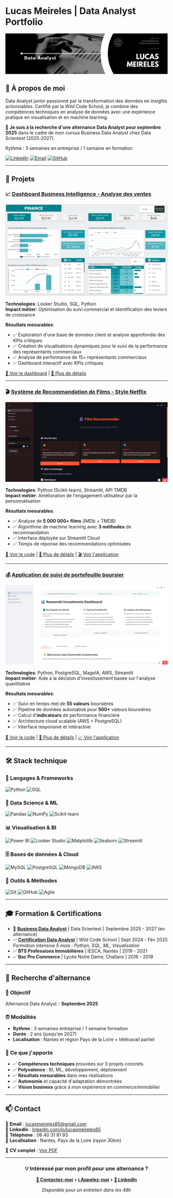 # Lucas Meireles | Data Analyst Portfolio

![Banner](assets/img/banner.png)

## 👋 À propos de moi

Data Analyst junior passionné par la transformation des données en insights actionnables. Certifié par la Wild Code School, je combine des compétences techniques en analyse de données avec une expérience pratique en visualisation et en machine learning.

🎯 **Je suis à la recherche d'une alternance Data Analyst pour septembre 2025** dans le cadre de mon cursus Business Data Analyst chez Data Scientest (2025-2027).

Rythme : 3 semaines en entreprise / 1 semaine en formation

[![LinkedIn](https://img.shields.io/badge/LinkedIn-0077B5?style=for-the-badge&logo=linkedin&logoColor=white)](https://linkedin.com/in/lucasmeireles85)
[![Email](https://img.shields.io/badge/Email-D14836?style=for-the-badge&logo=gmail&logoColor=white)](mailto:lucasmeireles85@gmail.com)
[![GitHub](https://img.shields.io/badge/GitHub-100000?style=for-the-badge&logo=github&logoColor=white)](https://github.com/Lu6asM)

---

## 💼 Projets

### 📈 [Dashboard Business Intelligence - Analyse des ventes](https://lookerstudio.google.com/reporting/aecc1dc9-d2e5-4a07-9119-1ce229e23bae)

![Dashboard Preview](assets/img/project1-preview.png)

**Technologies**: Looker Studio, SQL, Python  
**Impact métier**: Optimisation du suivi commercial et identification des leviers de croissance

**Résultats mesurables**:
- ✅ Exploration d'une base de données client et analyse approfondie des KPIs critiques
- ✅ Création de visualisations dynamiques pour le suivi de la performance des représentants commerciaux
- ✅ Analyse de performance de 15+ représentants commerciaux
- ✅ Dashboard interactif avec KPIs critiques

[📖 Voir le dashboard](https://lookerstudio.google.com/reporting/aecc1dc9-d2e5-4a07-9119-1ce229e23bae) | [🔗 Plus de détails](https://wildcodeschool.github.io/data-training-resources/projet/projet-1/)

---

### 🎬 [Système de Recommandation de Films - Style Netflix](https://film-recommender-lfe-app.streamlit.app)

![Recommendation System Preview](assets/img/project2-preview.png)

**Technologies**: Python (Scikit-learn), Streamlit, API TMDB  
**Impact métier**: Amélioration de l'engagement utilisateur par la personnalisation

**Résultats mesurables**:
- ✅ Analyse de **5 000 000+ films** (IMDb + TMDB)
- ✅ Algorithme de machine learning avec **3 méthodes** de recommandation
- ✅ Interface déployée sur Streamlit Cloud
- ✅ Temps de réponse des recommendations optimisées

[📖 Voir le code](https://github.com/Lu6asM/film-recommender) | [🔗 Plus de détails](https://wildcodeschool.github.io/data-training-resources/projet/projet-2/) | [🎬 Voir l'application](https://film-recommender-lfe-app.streamlit.app)

---

### 💰 [Application de suivi de portefeuille boursier](https://komorebi-investments.streamlit.app)

![Application Preview](assets/img/project3-preview.png)

**Technologies**: Python, PostgreSQL, MageIA, AWS, Streamlit  
**Impact métier**: Aide à la décision d'investissement basée sur l'analyse quantitative

**Résultats mesurables**:
- ✅ Suivi en temps réel de **55 valeurs** boursières
- ✅ Pipeline de données automatisé pour **500+** valeurs boursières
- ✅ Calcul d'**indicateurs** de performance financière
- ✅ Architecture cloud scalable (AWS + PostgreSQL)
- ✅ Interface responsive et intéractive

[📖 Voir le code](https://github.com/Lu6asM/portfolio-tracker) | [🔗 Plus de détails](https://wildcodeschool.github.io/data-training-resources/projet/projet-3/wild-data-hub/) | [📈 Voir l'application](https://komorebi-investments.streamlit.app)

---

## 🛠️ Stack technique

### 🐍 **Langages & Frameworks**
![Python](https://img.shields.io/badge/Python-3776AB?style=for-the-badge&logo=python&logoColor=white)
![SQL](https://img.shields.io/badge/SQL-4479A1?style=for-the-badge&logo=postgresql&logoColor=white)

### 🤖 **Data Science & ML**
![Pandas](https://img.shields.io/badge/Pandas-150458?style=for-the-badge&logo=pandas&logoColor=white)
![NumPy](https://img.shields.io/badge/NumPy-013243?style=for-the-badge&logo=numpy&logoColor=white)
![Scikit-learn](https://img.shields.io/badge/ScikitLearn-F7931E?style=for-the-badge&logo=scikit-learn&logoColor=white)

### 📊 **Visualisation & BI**
![Power BI](https://img.shields.io/badge/Power_BI-F2C811?style=for-the-badge&logo=powerbi&logoColor=black)
![Looker Studio](https://img.shields.io/badge/Looker_Studio-4285F4?style=for-the-badge&logo=google&logoColor=white)
![Matplotlib](https://img.shields.io/badge/Matplotlib-11557c?style=for-the-badge)
![Seaborn](https://img.shields.io/badge/Seaborn-3776AB?style=for-the-badge)
![Streamlit](https://img.shields.io/badge/Streamlit-FF4B4B?style=for-the-badge&logo=streamlit&logoColor=white)

### 🗄️ **Bases de données & Cloud**
![MySQL](https://img.shields.io/badge/MySQL-4479A1?style=for-the-badge&logo=mysql&logoColor=white)
![PostgreSQL](https://img.shields.io/badge/PostgreSQL-336791?style=for-the-badge&logo=postgresql&logoColor=white)
![MongoDB](https://img.shields.io/badge/MongoDB-47A248?style=for-the-badge&logo=mongodb&logoColor=white)
![AWS](https://img.shields.io/badge/AWS-232F3E?style=for-the-badge&logo=amazon-aws&logoColor=white)

### 🔄 **Outils & Méthodes**
![Git](https://img.shields.io/badge/Git-F05032?style=for-the-badge&logo=git&logoColor=white)
![GitHub](https://img.shields.io/badge/GitHub-181717?style=for-the-badge&logo=github&logoColor=white)
![Agile](https://img.shields.io/badge/Agile-0052CC?style=for-the-badge&logo=trello&logoColor=white)

---

## 🎓 Formation & Certifications

- 🎯 [**Business Data Analyst**](https://datascientest.com/formation-business-analyst-alternance) | Data Scientest | Septembre 2025 - 2027 (en alternance)
- ✅ [**Certification Data Analyst**](assets/resume/certification-data-analyst.pdf) | Wild Code School | Sept 2024 - Fév 2025  
  *Formation intensive 5 mois : Python, SQL, ML, Visualisation*
- ✅ **BTS Professions Immobilières** | IESCA, Nantes | 2019 - 2021
- ✅ **Bac Pro Commerce** | Lycée Notre Dame, Challans | 2016 - 2019

---

## 💼 Recherche d'alternance

### 🎯 **Objectif**
Alternance Data Analyst - **Septembre 2025**

### ⏰ **Modalités**
- **Rythme** : 3 semaines entreprise / 1 semaine formation
- **Durée** : 2 ans (jusqu'en 2027)
- **Localisation** : Nantes et région Pays de la Loire + télétravail partiel

### 💪 **Ce que j'apporte**
- ✅ **Compétences techniques** prouvées sur 3 projets concrets
- ✅ **Polyvalence** : BI, ML, développement, déploiement
- ✅ **Résultats mesurables** dans mes réalisations
- ✅ **Autonomie** et capacité d'adaptation démontrées
- ✅ **Vision business** grâce à mon expérience en commerce/immobilier

---

## 📫 Contact

💌 **Email** : [lucasmeireles85@gmail.com](mailto:lucasmeireles85@gmail.com)  
🔗 **LinkedIn** : [linkedin.com/in/lucasmeireles85](https://linkedin.com/in/lucasmeireles85)  
📱 **Téléphone** : 06 40 31 81 93  
📍 **Localisation** : Nantes, Pays de la Loire (rayon 30km)

📄 **CV complet** : [Voir PDF](assets/resume/CV_Lucas_Meireles.pdf)

---

<div align="center">

### 💡 Intéressé par mon profil pour une alternance ?

**[📧 Contactez-moi](mailto:lucasmeireles85@gmail.com)** • **[📞 Appelez-moi](tel:+33640318193)** • **[💼 LinkedIn](https://linkedin.com/in/lucasmeireles85)**

*Disponible pour un entretien dans les 48h*

</div>
